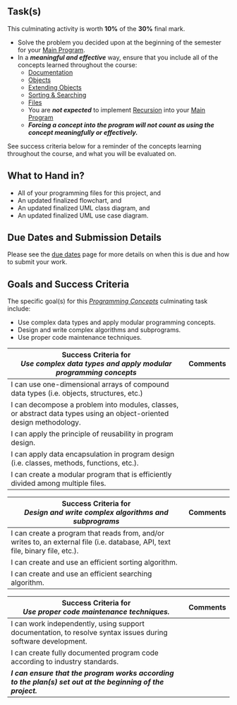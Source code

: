 ## Task(s)

This culminating activity is worth **10%** of the **30%** final mark.

* Solve the problem you decided upon at the beginning of the semester for your [Main Program](./Main-Program).
* In a _**meaningful and effective**_ way, ensure that you include all of the concepts learned throughout the course:
  * [Documentation](./Documentation)
  * [Objects](./Objects)
  * [Extending Objects](./Extending-Objects)
  * [Sorting & Searching](./Sorting-and-Searching)
  * [Files](./Files)
  * You are **_not expected_** to implement [Recursion](./Recursion) into your [Main Program](./Main-Program)
  * _**Forcing a concept into the program will not count as using the concept meaningfully or effectively.**_

See success criteria below for a reminder of the concepts learning throughout the course, and what you will be evaluated on.

## What to Hand in?
* All of your programming files for this project, and
* An updated finalized flowchart, and
* An updated finalized UML class diagram, and
* An updated finalized UML use case diagram.

## Due Dates and Submission Details

Please see the [due dates](./Due-Dates-and-Submission-Details) page for more details on when this is due and how to submit your work.

## Goals and Success Criteria

The specific goal(s) for this [_Programming Concepts_](./images/ICS4U.jpg) culminating task include:
  * Use complex data types and apply modular programming concepts.
  * Design and write complex algorithms and subprograms.
  * Use proper code maintenance techniques.

| Success Criteria for <br/> _Use complex data types and apply modular programming concepts_  | Comments |
| ----------- | ------- |
| I can use one-dimensional arrays of compound data types (i.e. objects, structures, etc.) | |
| I can decompose a problem into modules, classes, or abstract data types using an object-oriented design methodology. | |
| I can apply the principle of reusability in program design. | |
| I can apply data encapsulation in program design (i.e. classes, methods, functions, etc.). | |
| I can create a modular program that is efficiently divided among multiple files. | |

| Success Criteria for <br/> _Design and write complex algorithms and subprograms_  | Comments |
| ----------- | ------- |
| I can create a program that reads from, and/or writes to, an external file (i.e. database, API, text file, binary file, etc.). | |
| I can create and use an efficient sorting algorithm. | |
| I can create and use an efficient searching algorithm. | |

| Success Criteria for <br/> _Use proper code maintenance techniques._  | Comments |
| ----------- | ------- |
| I can work independently, using support documentation, to resolve syntax issues during software development. | |
| I can create fully documented program code according to industry standards. | |
| **_I can ensure that the program works according to the plan(s) set out at the beginning of the project._** | |